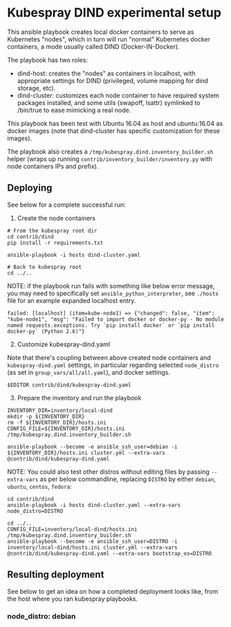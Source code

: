 
# Kubespray DIND experimental setup

This ansible playbook creates local docker containers
to serve as Kubernetes "nodes", which in turn will run
"normal" Kubernetes docker containers, a mode usually
called DIND (Docker-IN-Docker).

The playbook has two roles:

- dind-host: creates the "nodes" as containers in localhost, with
  appropriate settings for DIND (privileged, volume mapping for dind
  storage, etc).
- dind-cluster: customizes each node container to have required
  system packages installed, and some utils (swapoff, lsattr)
  symlinked to /bin/true to ease mimicking a real node.

This playbook has been test with Ubuntu 16.04 as host and ubuntu:16.04
as docker images (note that dind-cluster has specific customization
for these images).

The playbook also creates a `/tmp/kubespray.dind.inventory_builder.sh`
helper (wraps up running `contrib/inventory_builder/inventory.py` with
node containers IPs and prefix).

## Deploying

See below for a complete successful run:

1. Create the node containers

```shell
# From the kubespray root dir
cd contrib/dind
pip install -r requirements.txt

ansible-playbook -i hosts dind-cluster.yaml

# Back to kubespray root
cd ../..
```

NOTE: if the playbook run fails with something like below error
message, you may need to specifically set `ansible_python_interpreter`,
see `./hosts` file for an example expanded localhost entry.

```shell
failed: [localhost] (item=kube-node1) => {"changed": false, "item": "kube-node1", "msg": "Failed to import docker or docker-py - No module named requests.exceptions. Try `pip install docker` or `pip install docker-py` (Python 2.6)"}
```

2. Customize kubespray-dind.yaml

Note that there's coupling between above created node containers
and `kubespray-dind.yaml` settings, in particular regarding selected `node_distro`
(as set in `group_vars/all/all.yaml`), and docker settings.

```shell
$EDITOR contrib/dind/kubespray-dind.yaml
```

3. Prepare the inventory and run the playbook

```shell
INVENTORY_DIR=inventory/local-dind
mkdir -p ${INVENTORY_DIR}
rm -f ${INVENTORY_DIR}/hosts.ini
CONFIG_FILE=${INVENTORY_DIR}/hosts.ini /tmp/kubespray.dind.inventory_builder.sh

ansible-playbook --become -e ansible_ssh_user=debian -i ${INVENTORY_DIR}/hosts.ini cluster.yml --extra-vars @contrib/dind/kubespray-dind.yaml
```

NOTE: You could also test other distros without editing files by
passing `--extra-vars` as per below commandline,
replacing `DISTRO` by either `debian`, `ubuntu`, `centos`, `fedora`:

```shell
cd contrib/dind
ansible-playbook -i hosts dind-cluster.yaml --extra-vars node_distro=DISTRO

cd ../..
CONFIG_FILE=inventory/local-dind/hosts.ini /tmp/kubespray.dind.inventory_builder.sh
ansible-playbook --become -e ansible_ssh_user=DISTRO -i inventory/local-dind/hosts.ini cluster.yml --extra-vars @contrib/dind/kubespray-dind.yaml --extra-vars bootstrap_os=DISTRO
```

## Resulting deployment

See below to get an idea on how a completed deployment looks like,
from the host where you ran kubespray playbooks.

### node_distro: debian
